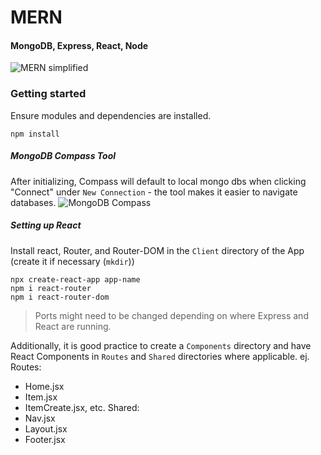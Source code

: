 # MERN

#### MongoDB, Express, React, Node
![MERN simplified](https://i.imgur.com/G8gIzCw.png)

### Getting started
Ensure modules and dependencies are installed.
```
npm install
```
##### MongoDB Compass Tool
After initializing, Compass will default to local mongo dbs when clicking "Connect" under `New Connection` - the tool makes it easier to navigate databases.
![MongoDB Compass](https://i.imgur.com/cGPFsKe.png)


##### Setting up React 

Install react, Router, and Router-DOM in the `Client` directory of the App (create it if necessary (`mkdir`))
```
npx create-react-app app-name
npm i react-router
npm i react-router-dom
```
> Ports might need to be changed depending on where Express and React are running.

Additionally, it is good practice to create a `Components` directory and have React Components in `Routes` and `Shared` directories where applicable.
ej. Routes:
- Home.jsx
- Item.jsx
- ItemCreate.jsx, etc.
Shared:
- Nav.jsx
- Layout.jsx
- Footer.jsx